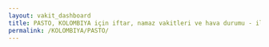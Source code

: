 ```yaml
---
layout: vakit_dashboard
title: PASTO, KOLOMBIYA için iftar, namaz vakitleri ve hava durumu - ilçe/eyalet seç
permalink: /KOLOMBIYA/PASTO/
---
```


<script type="text/javascript">
  var GLOBAL_COUNTRY = 'KOLOMBIYA';
  var GLOBAL_CITY = 'PASTO';
  var GLOBAL_STATE = '';
  var lat = 72;
  var lon = 21;
</script>
